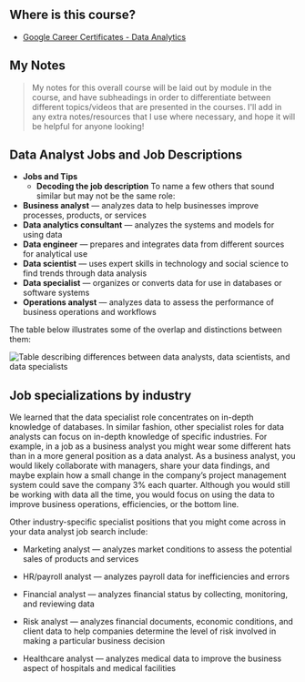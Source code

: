 ## Where is this course?
- [Google Career Certificates - Data Analytics](https://grow.google/certificates/data-analytics/#?modal_active=none)

## My Notes
> My notes for this overall course will be laid out by module in the course, and have subheadings in order to differentiate between different topics/videos that are presented in the courses. I'll add in any extra notes/resources that I use where necessary, and hope it will be helpful for anyone looking!


## Data Analyst Jobs and Job Descriptions
- **Jobs and Tips**
	- **Decoding the job description**
To name a few others that sound similar but may not be the same role:
- **Business analyst** — analyzes data to help businesses improve processes, products, or services
- **Data analytics consultant** — analyzes the systems and models for using data
- **Data engineer** — prepares and integrates data from different sources for analytical use
- **Data scientist** — uses expert skills in technology and social science to find trends through data analysis
- **Data specialist** — organizes or converts data for use in databases or software systems
- **Operations analyst** — analyzes data to assess the performance of business operations and workflows

The table below illustrates some of the overlap and distinctions between them:

![Table describing differences between data analysts, data scientists, and data specialists](https://d3c33hcgiwev3.cloudfront.net/imageAssetProxy.v1/HtY7wOoDR8GWO8DqA0fB5w_a7541b9b5e7142b9baf13596d5fa5667_Screen-Shot-2021-02-24-at-4.22.21-PM.png?expiry=1700524800000&hmac=hCloOZeJti4rx7Tf1vVV3fmh2Ami17Vi1QB9HbzIi2Y)

## Job specializations by industry 

We learned that the data specialist role concentrates on in-depth knowledge of databases. In similar fashion, other specialist roles for data analysts can focus on in-depth knowledge of specific industries. For example, in a job as a business analyst you might wear some different hats than in a more general position as a data analyst. As a business analyst, you would likely collaborate with managers, share your data findings, and maybe explain how a small change in the company’s project management system could save the company 3% each quarter. Although you would still be working with data all the time, you would focus on using the data to improve business operations, efficiencies, or the bottom line.

Other industry-specific specialist positions that you might come across in your data analyst job search include:

- Marketing analyst — analyzes market conditions to assess the potential sales of products and services 
    
- HR/payroll analyst — analyzes payroll data for inefficiencies and errors
    
- Financial analyst — analyzes financial status by collecting, monitoring, and reviewing data
    
- Risk analyst — analyzes financial documents, economic conditions, and client data to help companies determine the level of risk involved in making a particular business decision
    
- Healthcare analyst — analyzes medical data to improve the business aspect of hospitals and medical facilities